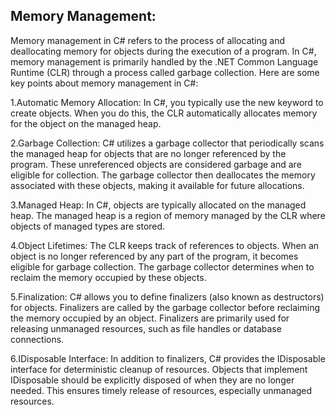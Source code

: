 Memory Management:
-----------------

Memory management in C# refers to the process of allocating and deallocating memory for objects during the execution of a program.
 In C#, memory management is primarily handled by the .NET Common Language Runtime (CLR) through a process called garbage collection. 
 Here are some key points about memory management in C#:

1.Automatic Memory Allocation: In C#, you typically use the new keyword to create objects. When you do this, 
  the CLR automatically allocates memory for the object on the managed heap.

2.Garbage Collection: C# utilizes a garbage collector that periodically scans the managed heap for objects that are no 
  longer referenced by the program. These unreferenced objects are considered garbage and are eligible for collection.
  The garbage collector then deallocates the memory associated with these objects, making it available for future allocations.

3.Managed Heap: In C#, objects are typically allocated on the managed heap. The managed heap is a region of memory managed by the CLR 
  where objects of managed types are stored.

4.Object Lifetimes: The CLR keeps track of references to objects. When an object is no longer referenced by any part of the program, 
  it becomes eligible for garbage collection. The garbage collector determines when to reclaim the memory occupied by these objects.

5.Finalization: C# allows you to define finalizers (also known as destructors) for objects. Finalizers are called by the garbage 
  collector before reclaiming the memory occupied by an object. Finalizers are primarily used for releasing unmanaged resources, 
  such as file handles or database connections.

6.IDisposable Interface: In addition to finalizers, C# provides the IDisposable interface for deterministic cleanup of resources. 
  Objects that implement IDisposable should be explicitly disposed of when they are no longer needed. 
  This ensures timely release of resources, especially unmanaged resources.
